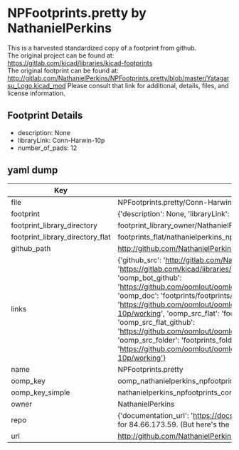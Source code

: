 # NPFootprints.pretty by NathanielPerkins  
This is a harvested standardized copy of a footprint from github.  
The original project can be found at:  
https://gitlab.com/kicad/libraries/kicad-footprints  
The original footprint can be found at:
http://gitlab.com/NathanielPerkins/NPFootprints.pretty/blob/master/Yatagarsu_Logo.kicad_mod
Please consult that link for additional, details, files, and license information.  
## Footprint Details
* description: None  
* libraryLink: Conn-Harwin-10p  
* number_of_pads: 12  
## yaml dump  
| Key | Value |  
| --- | --- |  
| file | NPFootprints.pretty/Conn-Harwin-10p.kicad_mod |  
| footprint | {'description': None, 'libraryLink': 'Conn-Harwin-10p', 'number_of_pads': 12} |  
| footprint_library_directory | footprint_library_owner/NathanielPerkins_NPFootprints.pretty |  
| footprint_library_directory_flat | footprints_flat/nathanielperkins_npfootprints_conn_harwin_10p/working |  
| github_path | http://github.com/NathanielPerkins/NPFootprints.pretty/blob/master/Conn-Harwin-10p.kicad_mod |  
| links | {'github_src': 'http://gitlab.com/NathanielPerkins/NPFootprints.pretty/blob/master/Yatagarsu_Logo.kicad_mod', 'github_src_repo': 'https://gitlab.com/kicad/libraries/kicad-footprints', 'oomp_bot': 'footprints/nathanielperkins_npfootprints_conn_harwin_10p/working', 'oomp_bot_github': 'https://github.com/oomlout/oomlout_oomp_footprint_bot/tree/main/footprints/nathanielperkins_npfootprints_conn_harwin_10p/working', 'oomp_doc': 'footprints/footprints/NathanielPerkins/NPFootprints/Conn-Harwin-10p/working/', 'oomp_doc_github': 'https://github.com/oomlout/oomlout_oomp_footprint_doc/tree/main/footprints/footprints/NathanielPerkins/NPFootprints/Conn-Harwin-10p/working', 'oomp_src_flat': 'footprints_flat/footprints_flat/nathanielperkins_npfootprints_conn_harwin_10p/working', 'oomp_src_flat_github': 'https://github.com/oomlout/oomlout_oomp_footprint_src/tree/main/footprints_flat/nathanielperkins_npfootprints_conn_harwin_10p/working', 'oomp_src_folder': 'footprints_folder/footprints_folder/NathanielPerkins/NPFootprints/Conn-Harwin-10p/working', 'oomp_src_folder_github': 'https://github.com/oomlout/oomlout_oomp_footprint_src/tree/main/footprints_folder/NathanielPerkins/NPFootprints/Conn-Harwin-10p/working'} |  
| name | NPFootprints.pretty |  
| oomp_key | oomp_nathanielperkins_npfootprints_conn_harwin_10p |  
| oomp_key_simple | nathanielperkins_npfootprints_conn_harwin_10p |  
| owner | NathanielPerkins |  
| repo | {'documentation_url': 'https://docs.github.com/rest/overview/resources-in-the-rest-api#rate-limiting', 'message': "API rate limit exceeded for 84.66.173.59. (But here's the good news: Authenticated requests get a higher rate limit. Check out the documentation for more details.)"} |  
| url | http://github.com/NathanielPerkins/NPFootprints.pretty |  

